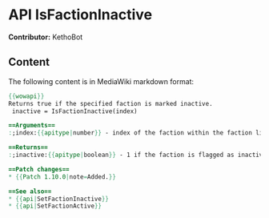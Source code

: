 # API IsFactionInactive

**Contributor:** KethoBot

## Content

The following content is in MediaWiki markdown format:

```mediawiki
{{wowapi}}
Returns true if the specified faction is marked inactive.
 inactive = IsFactionInactive(index)

==Arguments==
:;index:{{apitype|number}} - index of the faction within the faction list, ascending from 1.

==Returns==
:;inactive:{{apitype|boolean}} - 1 if the faction is flagged as inactive, nil otherwise.

==Patch changes==
* {{Patch 1.10.0|note=Added.}}

==See also==
* {{api|SetFactionInactive}}
* {{api|SetFactionActive}}
```
